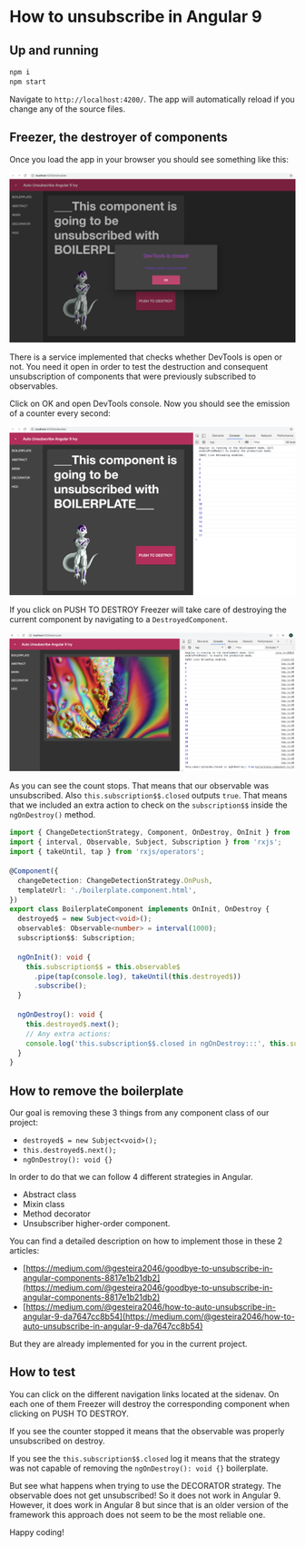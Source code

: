 # How to unsubscribe in Angular 9

## Up and running

```bash
npm i
npm start
```

Navigate to `http://localhost:4200/`. The app will automatically reload if you change any of the source files.

## Freezer, the destroyer of components

Once you load the app in your browser you should see something like this:

<img src="src/assets/auto-unsubscribe-ng9-01.png">

There is a service implemented that checks whether DevTools is open or not. You need it open in order to test the destruction and consequent unsubscription of components that were previously subscribed to observables.

Click on OK and open DevTools console. Now you should see the emission of a counter every second:

<img src="src/assets/auto-unsubscribe-ng9-02.png">

If you click on PUSH TO DESTROY Freezer will take care of destroying the current component by navigating to a `DestroyedComponent`.

<img src="src/assets/auto-unsubscribe-ng9-03.png">

As you can see the count stops. That means that our observable was unsubscribed. Also `this.subscription$$.closed` outputs `true`. That means that we included an extra action to check on the `subscription$$` inside the `ngOnDestroy()` method.

```ts
import { ChangeDetectionStrategy, Component, OnDestroy, OnInit } from '@angular/core';
import { interval, Observable, Subject, Subscription } from 'rxjs';
import { takeUntil, tap } from 'rxjs/operators';

@Component({
  changeDetection: ChangeDetectionStrategy.OnPush,
  templateUrl: './boilerplate.component.html',
})
export class BoilerplateComponent implements OnInit, OnDestroy {
  destroyed$ = new Subject<void>();
  observable$: Observable<number> = interval(1000);
  subscription$$: Subscription;

  ngOnInit(): void {
    this.subscription$$ = this.observable$
      .pipe(tap(console.log), takeUntil(this.destroyed$))
      .subscribe();
  }

  ngOnDestroy(): void {
    this.destroyed$.next();
    // Any extra actions:
    console.log('this.subscription$$.closed in ngOnDestroy:::', this.subscription$$.closed);
  }
}
```

## How to remove the boilerplate

Our goal is removing these 3 things from any component class of our project:

* `destroyed$ = new Subject<void>();`
* `this.destroyed$.next();`
* `ngOnDestroy(): void {}`

In order to do that we can follow 4 different strategies in Angular.

* Abstract class
* Mixin class
* Method decorator
* Unsubscriber higher-order component.

You can find a detailed description on how to implement those in these 2 articles:

* [https://medium.com/@gesteira2046/goodbye-to-unsubscribe-in-angular-components-8817e1b21db2](https://medium.com/@gesteira2046/goodbye-to-unsubscribe-in-angular-components-8817e1b21db2)
* [https://medium.com/@gesteira2046/how-to-auto-unsubscribe-in-angular-9-da7647cc8b54](https://medium.com/@gesteira2046/how-to-auto-unsubscribe-in-angular-9-da7647cc8b54)

But they are already implemented for you in the current project.

## How to test

You can click on the different navigation links located at the sidenav. On each one of them Freezer will destroy the corresponding component when clicking on PUSH TO DESTROY.

If you see the counter stopped it means that the observable was properly unsubscribed on destroy.

If you see the `this.subscription$$.closed` log it means that the strategy was not capable of removing the `ngOnDestroy(): void {}` boilerplate.

But see what happens when trying to use the DECORATOR strategy. The observable does not get unsubscribed! So it does not work in Angular 9. However, it does work in Angular 8 but since that is an older version of the framework this approach does not seem to be the most reliable one.

Happy coding!
